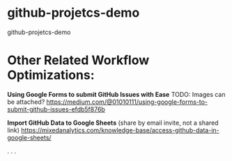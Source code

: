 # github-projetcs-demo
github-projetcs-demo


# Other Related Workflow Optimizations:

**Using Google Forms to submit GitHub Issues with Ease**
TODO: Images can be attached?
https://medium.com/@01010111/using-google-forms-to-submit-github-issues-efdb5f876b

**Import GitHub Data to Google Sheets**
(share by email invite, not a shared link)
https://mixedanalytics.com/knowledge-base/access-github-data-in-google-sheets/

.
.
.
